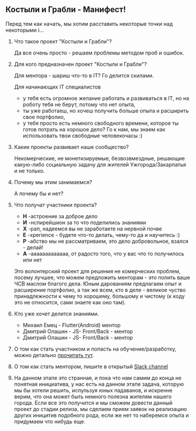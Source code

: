 ## Костыли и Грабли -  Манифест!

Перед тем как начать, мы хотим расставить некоторые точки над некоторыми i...

1. Что такое проект "Костыли и Грабли"? 
    
    Да все очень просто - решаем проблемы методом проб и ошибок.

2. Для кого предназначен проект "Костыли и Грабли"?

    Для ментора - шариш что-то в IT? Го делится скилами.
    
    Для начинающих IT специалистов 
    - у тебя есть огромное желание работать и развиваться в IT, но на роботу тебя не берут, потому что нет опыта,
    - ты уже работаеш, но хочеш получить больше опыта и расширить свое портфолио, 
    - у тебя просто есть немного свободного времени, которое ты готов потрать на хорошое дело? 
Го к нам, мы знаем как использовать твои свободные человекочасы :)

3. Какие проекты развивает наше сообщество?

    Некомерческие, не монетизируемые, безвозвмездные, решающие какую-либо социальную задачу для жителей Ужгорода/Закарпатья и не только. 

4. Почему мы этим занимаемся?

    А почему бы и нет?

5. Что получат участники проекта?
    * **Н** -астроение за доброе дело
    * **И** -нспирейшион за то что поделились знаниями
    * **Х** -рап, надеемся вы не заработаете на нервной почве
    * **Е** -xperience - будете что-то делать, чему-то да и научитесь :)
    * **Р** -абство мы не рассматриваем, это дело добровольное, взался - делай!
    * **А** -ааааааааааааа, от радосто того, что у вас что то получилось или нет

    Это волонтерский проект для решения не комерческих проблем, посему лучшее, что можем предложить менторам - это полить ваше ЧСВ маслом благого дела. Юным дарованиям предлагаем опыт и расширение портфолио, а так же всем, кто в деле - великое чуство принадлежности к чему то хорошему, большому и чистому (к коду это не относится, сами знаете как оно там).    

6. Кто уже хочет делится знаниями.
    - Михаил Емец - Flutter(Android) ментор
    - Дмитрий Олашин - JS- Front/Back - ментор
    - Дмитрий Олашин - JS- Front/Back - ментор

7. О том как стать участником и попасть на обучение/разработку, можно детально [прочитать тут](/docs/test_description). 
8. О том как стать ментором, пишите в открытый [Slack channel](https://app.slack.com/client/TDYTCTBK9/C0143EPU7C4)
9. На данном этапе это странная, и пока что нам самим до конца не понятная инициатива, у нас есть на данном этапе задача, которую мы бы хотели решить, испульзуя юных падаванов, и искренне верим, что она может быть немного полезна жителям нашего города. Если все это получится и мы сможем довести данный проект до стадии релиза, мы сделаем прием заявок на реализацию других иницитив подобного рода, если же нет то наберемся опыта и придумаем что нибудь еще.
